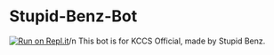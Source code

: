 # Stupid-Benz-Bot
[![Run on Repl.it](https://repl.it/badge/github/Stupid-Benz/Stupid-Benz-Bot)](https://repl.it/github/Stupid-Benz/Stupid-Benz-Bot)/n
This bot is for KCCS Official, made by Stupid Benz.
